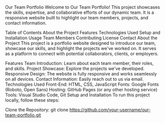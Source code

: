Our Team Portfolio
Welcome to Our Team Portfolio! This project showcases the skills, expertise, and collaborative efforts of our dynamic team. It is a responsive website built to highlight our team members, projects, and contact information.

Table of Contents
About the Project
Features
Technologies Used
Setup and Installation
Usage
Team Members
Contributing
License
Contact
About the Project
This project is a portfolio website designed to introduce our team, showcase our skills, and highlight the projects we've worked on. It serves as a platform to connect with potential collaborators, clients, or employers.

Features
Team Introduction: Learn about each team member, their roles, and skills.
Project Showcase: Explore the projects we've developed.
Responsive Design: The website is fully responsive and works seamlessly on all devices.
Contact Information: Easily reach out to us via email.
Technologies Used
Front-End: HTML, CSS, JavaScript
Fonts: Google Fonts (Roboto, Open Sans)
Hosting: GitHub Pages (or any other hosting service)
Tools: Visual Studio Code, Git
Setup and Installation
To run this project locally, follow these steps:

Clone the Repository:
git clone https://github.com/your-username/our-team-portfolio.git
